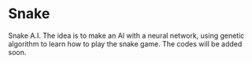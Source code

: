 # Snake
Snake A.I.
The idea is to make an AI with a neural network, using genetic algorithm to learn how to play the snake game.
The codes will be added soon.
